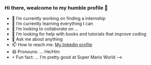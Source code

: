 ### Hi there, wealcome to my humble profile 👋

- 🔭 I’m currently working on finding a internship
- 🌱 I’m currently learning everything I can
- 👯 I’m looking to collaborate on ...
- 🤔 I’m looking for help with books and tutorials that improve coding
- 💬 Ask me about anything
- 📫 How to reach me: [My linkedin profile](https://www.linkedin.com/in/tomazellifelipe/)
- 😄 Pronouns: ... He/Him
- ⚡ Fun fact: ... I'm pretty good at Super Mario World
-->

